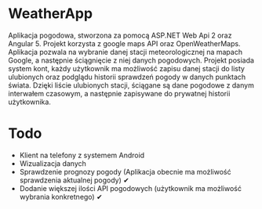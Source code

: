 ﻿# WeatherApp

Aplikacja pogodowa, stworzona za pomocą ASP.NET Web Api 2 oraz Angular 5. Projekt korzysta z google maps API oraz OpenWeatherMaps. Aplikacja pozwala na wybranie danej stacji meteorologicznej na mapach Google, a następnie ściągnięcie z niej danych pogodowych. Projekt posiada system kont, każdy użytkownik ma możliwość zapisu danej stacji do listy ulubionych oraz podglądu historii sprawdzeń pogody w danych punktach świata. Dzięki liście ulubionych stacji, ściągane są dane pogodowe z danym interwałem czasowym, a następnie zapisywane do prywatnej historii użytkownika.


# Todo

 - Klient na telefony z systemem Android
 - Wizualizacja danych
 - Sprawdzenie prognozy pogody (Aplikacja obecnie ma możliwość sprawdzenia aktualnej pogody) ✔
 - Dodanie większej ilości API pogodowych (użytkownik ma możliwość wybrania konkretnego) ✔



